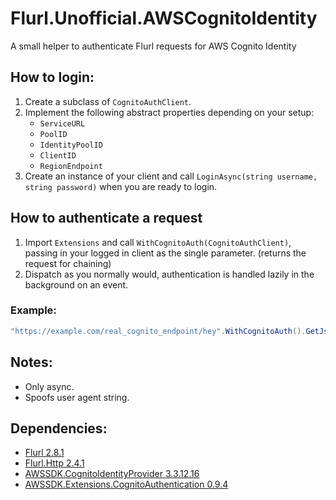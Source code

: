 # Flurl.Unofficial.AWSCognitoIdentity
A small helper to authenticate Flurl requests for AWS Cognito Identity

## How to login:

1. Create a subclass of `CognitoAuthClient`.
2. Implement the following abstract properties depending on your setup:
   * `ServiceURL`
   * `PoolID`
   * `IdentityPoolID`
   * `ClientID`
   * `RegionEndpoint`
3. Create an instance of your client and call `LoginAsync(string username, string password)` when you are ready to login.

## How to authenticate a request

1. Import `Extensions` and call `WithCognitoAuth(CognitoAuthClient)`, passing in your logged in client as the single parameter. (returns the request for chaining)
2. Dispatch as you normally would, authentication is handled lazily in the background on an event.

### Example:
```csharp
"https://example.com/real_cognito_endpoint/hey".WithCognitoAuth().GetJsonAsync();
```

## Notes:
* Only async.
* Spoofs user agent string.

## Dependencies:
* [Flurl 2.8.1](https://www.nuget.org/packages/Flurl/)
* [Flurl.Http 2.4.1](https://www.nuget.org/packages/Flurl.Http/)
* [AWSSDK.CognitoIdentityProvider 3.3.12.16](https://www.nuget.org/packages/AWSSDK.CognitoIdentityProvider/)
* [AWSSDK.Extensions.CognitoAuthentication 0.9.4](https://www.nuget.org/packages/AWSSDK.Extensions.CognitoAuthentication/)
